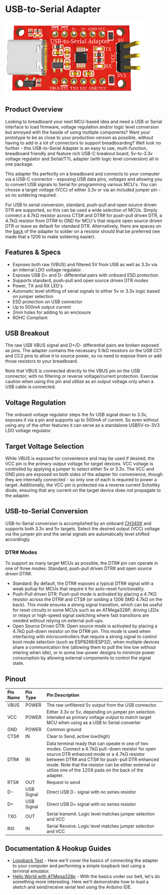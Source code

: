 # USB-to-Serial Adapter

![USB2SerialAdapter](/images/U2SFront.png)

## Product Overview

Looking to breadboard your next MCU-based idea and need a USB or Serial interface to load firmware, voltage regulation and/or logic level conversion but annoyed with the hassle of using multiple components?  Want your prototype to be as close to your production version as possible, without having to add in a lot of connectors to support breadboarding?  Well look no further - this USB-to-Serial Adapter is an easy to use, multi-function, breadboard friendly and feature rich USB-C breakout board, 5v-to-3.3v voltage regulator and Serlal/TTL adapter (with logic level conversion) all in one package.

This adapter fits perfectly on a breadboard and connects to your computer via a USB-C connector - exposing USB data pins, voltages and allowing you to convert USB signals to Serial for programming various MCU's.  You can choose a target voltage (VCC) of either 3.3v or via an included jumper pin - so no soldering required.

For USB to serial conversion, standard, push-pull and open source driven DTR are supported, so this can be used a wide selection of MCUs.  Simply connect a 4.7kΩ resistor across CTS# and DTR# for push-pull driven DTR, a 4.7kΩ resistor from DTR# to GND for MCU's that require open source driven DTR or leave as default for standard DTR.  Alternatively, there are spaces on the [back](/images/U2SBack.png) of the adapter to solder on a resistor should that be preferred (we made that a 1206 to make soldering easier).

## Features & Specs

- Exposes both raw (VBUS) and filtered 5V from USB as well as 3.3v via an internal LDO voltage regulator.
- Exposes USB D+ and D- differential pairs with onboard ESD protection.
- Supports standard, push-pull and open source driven DTR modes
- Power, TX and RX LED's
- Automatic level shifting of serial signals to either 5v or 3.3v logic based on jumper selection
- ESD protection on USB connector
- Up to 500mA output current
- 2mm holes for adding to an enclosure
- ROHC Compliant


## USB Breakout

The raw USB VBUS signal and D+/D- differential pairs are broken exposed as pins.  The adapter contains the necessary 5.1kΩ resistors on the USB CC1 and CC2 pins to allow it to source power, so no need to expose them or add those resistors to your breadboard.

Note that VBUS is connected directly to the VBUS pin on the USB connector, with no filtering or reverse voltage/current protection.  Exercise caution when using this pin and utilize as an output voltage only when a USB cable is connected.

## Voltage Regulation

The onboard voltage regulator steps the 5v USB signal down to 3.3v, exposes it via a pin and supports up to 500mA of current.  So even without using any of the other features it can serve as a standalone USB5V-to-3V3 LDO voltage regulator.

## Target Voltage Selection

While VBUS is exposed for convenience and may be used if desired, the VCC pin is the primary output voltage for target devices.  VCC voltage is controlled by applying a jumper to select either 5v or 3.3v.  The VCC and GND pins are exposed on both sides of the adapter for convenience, though they are internally connected - so only one of each is required to power a target.  Additionally, the VCC pin is protected via a reverse current Schottky diode, ensuring that any current on the target device does not propagate to the adapter.

## USB-to-Serial Conversion

USB-to-Serial conversion is accomplished by an onboard [CH340X](/ch340.pdf) and supports both 3.3v and 5v targets.  Select the desired output (VCC) voltage via the jumper pin and the serial signals are automatically level shifted accordingly.  

### DTR# Modes
To support as many target MCUs as possible, the DTR# pin can operate in one of three modes:  Standard, push-pull driven DTR# and open source driven DTR#.  

- Standard:  By default, the DTR# exposes a typical DTR# signal with a weak pullup for MCUs that require it for auto-reset functionality.    
- Push-Pull driven DTR:  Push-pull mode is activated by placing a 4.7KΩ resistor across the DTR# and CTS# (or solding a 1206 SMD 4.7kΩ on the back).  This mode ensures a strong signal transition, which can be useful for reset circuits in some MCUs such as an ATMega328P, driving LEDs or relays or high-speed signal switching where fast transitions are needed without relying on external pull-ups.
- Open Source Driven DTR:  Open source mode is activated by placing a 4.7kΩ pull-down  resistor on the DTR# pin.  This mode is used when interfacing with microcontrollers that require a strong signal to control boot mode selection (such as ESP8266/ESP32), when multiple devices share a communication line (allowing them to pull the line low without intering when idle), or in some low-power designs to minimize power consumption by allowing external components to control the signal state.

## Pinout

| Pin Name          | Pin Type  | Pin Description                |
| :----------- | :----------- | :------------------------- |
| VBUS      | POWER | The raw unfiltered 5v output from the USB connector.   |
| VCC      | POWER | Either 3.3v or 5v, depending on jumper pin selection.  Intended as primary voltage output to match target MCU when using as a USB to Serial converter |
| GND      | POWER | Common ground |
| CTS#    | IN | Clear to Send, active low(high) |
| DTR#    | IN | Data terminal ready that can opeate in one of two modes.  Connect a 4.7kΩ pull-down resistor for open source DTR enhanced mode or a 4.7kΩ resistor between DTR# and CTS# for push-pull DTR enhanced mode.  Note that the resistor can be either external or utilize one of the 1206 pads on the back of the adapter.  |
| RTS#      | OUT | Request to send |
| D-      | USB Signal | Direct USB D- signal with no series resistor |
| D+      | USB Signal | Direct USB D+ signal with no series resistor |
| TXO      | OUT | Serial transmit.  Logic level matches jumper selection and VCC   |
| RXI      | IN | Serial Receive. Logic level matches jumper selection and VCC |


## Documentation & Hookup Guides

- [Loopback Test](/loopback.md) - Here we'll cover the basics of connecting the adapter to your computer and performing a simple loopback test using a terminal emulator.
- [Hello World with ATMega328p](/HelloATMega.md) - With the basics under our belt, let's do something more interesting.  Here we'll demonstrate how to load a sketch and send/receive serial text using the Arduino IDE.
